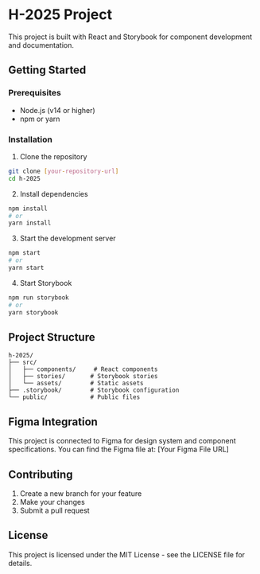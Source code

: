 # H-2025 Project

This project is built with React and Storybook for component development and documentation.

## Getting Started

### Prerequisites
- Node.js (v14 or higher)
- npm or yarn

### Installation

1. Clone the repository
```bash
git clone [your-repository-url]
cd h-2025
```

2. Install dependencies
```bash
npm install
# or
yarn install
```

3. Start the development server
```bash
npm start
# or
yarn start
```

4. Start Storybook
```bash
npm run storybook
# or
yarn storybook
```

## Project Structure

```
h-2025/
├── src/
│   ├── components/     # React components
│   ├── stories/       # Storybook stories
│   └── assets/        # Static assets
├── .storybook/        # Storybook configuration
└── public/            # Public files
```

## Figma Integration

This project is connected to Figma for design system and component specifications. You can find the Figma file at:
[Your Figma File URL]

## Contributing

1. Create a new branch for your feature
2. Make your changes
3. Submit a pull request

## License

This project is licensed under the MIT License - see the LICENSE file for details. 